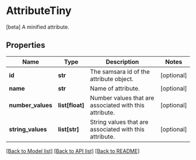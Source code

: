 # AttributeTiny

[beta] A minified attribute.
## Properties
Name | Type | Description | Notes
------------ | ------------- | ------------- | -------------
**id** | **str** | The samsara id of the attribute object. | [optional] 
**name** | **str** | Name of attribute. | [optional] 
**number_values** | **list[float]** | Number values that are associated with this attribute. | [optional] 
**string_values** | **list[str]** | String values that are associated with this attribute. | [optional] 

[[Back to Model list]](../README.md#documentation-for-models) [[Back to API list]](../README.md#documentation-for-api-endpoints) [[Back to README]](../README.md)


